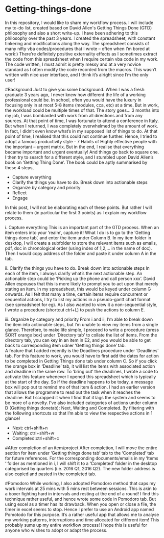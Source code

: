 # Getting-things-done

In this repository, I would like to share my workflow process. I will include my to-do list, created based on David Allen's Getting Things Done (GTD) philosophy and also a short write-up. I have been adhering to this philosophy over the past 3 years. 
I created the spreadsheet, with constant tinkering and modifications along the way. The spreadsheet consists of many nifty vba codes/procedures that I wrote – often when I’m bored at work:) There’re definitely positive externality effects as I sometimes extract the code from this spreadsheet when I require certain vba code in my work. The code written, I must admit is pretty messy and at a very novice standard as I often modify the code recorded from the macros. This wasn’t written with nice user interface, and I think it’s alright since I’m the only user!

#Background
Just to give you some background. When I was a fresh graduate 3 years ago, I never knew how different the life of a working professional could be. In school, often you would have the luxury in focusing only in at most 5-8 items (modules, cca, etc) at a time. But in work, the workload could be multiple times of that. The story goes… 3 months into my job, I was bombarded with work from all directions and from any sources. At that point of time, I was fortunate to attend a conference in Italy. But when I returned, I was completely overwhelmed by the amount of work. In fact, I didn’t even know what’s in my supposed list of things to do. At that point of time, I realised that this could not continue further. Hence, I tried to adopt a famous productivity style -  7 Habits of Highly effective people with the important – urgent matrix. But in the end, I realise that everything became important and urgent eventually! And things go back to square one. I then try to search for a different style, and I stumbled upon David Allen’s book on ‘Getting Thing Done’. The book could be aptly summarised by these 4 steps,

*	Capture everything
*	Clarify the things you have to do. Break down into actionable steps
*	Organize by category and priority
*	Reflect
*	Engage

In this post, I will not be elaborating each of these points. But rather I will relate to them (in particular the first 3 points) as I explain my workflow process.

i. Capture everything
This is an important part of the GTD process. When an item enters into your ‘realm’, capture it! What I do is to go to the ‘Getting things done tab’, and enter the item under Column B. In my item folder in desktop, I will create a subfolder to store the relevant items such as emails, pdf, doc in chronological order (using index of 1,2,… in the name of doc). Then I would copy address of the folder and paste it under column A in the tab.

ii. Clarify the things you have to do. Break down into actionable steps
In each of the item, I always clarify what’s the next actionable step.  An actionable step could be ‘Picking up the phone and call person xxx’. David Allen espouses that this is more likely to prompt you to act upon that merely stating an item. In my spreadsheet, this would be keyed under column G onwards. As I felt that many a time, certain items require concurrent or sequential actions, I try to list my actions in a pseudo-gantt chart format (see spreadsheet for eg). 
As I also wanted to view it a non-sequential style, I wrote a procedure (shortcut ctrl+L) to push the actions to column E. 

iii. Organize by category and priority
From i and ii, I’m able to break down the item into actionable steps, but I’m unable to view my items from a single glance. Therefore, to make life simple, I proceed to write a procedure (press SORT orange box) under ‘Directory tab’ to collate the list of items. From the directory tab, you can key in an item in E2, and you would be able to get back to corresponding item udner ‘Getting things done’ tab.    
A feature that I added recently is the Deadlines procedure under ‘Deadlines’ tab. For this feature to work, you would have to first add the dates for action to be completed in Getting Things done tab under column C. So if you click the orange box in ‘Deadline’ tab, it will list the items with associated action and deadline in the same row.
To ‘bring out’ the deadlines, I wrote a code to activate this feature whenever I opened this spreadsheet which is typically at the start of the day. So if the deadline happens to be today, a message box will pop out to remind me of that item & action. I had an earlier version that allows the programme to read out the task when it reaches the deadline. But I scrapped it when I find that it lags the system and seems to be more of a novelty.
I’ve also included categories of actions under column D (Getting things donetab): Next, Waiting and Completed. By filtering with the following shortcuts so that I’m able to view the respective actions in 1 glance!

* Next: ctrl+shift+n
* Waiting: ctrl+shift+w
*	Completed:ctrl+shift+c

#After completion of an item/project
After completion, I will move the entire section for item under ‘Getting things done tab’ tab to the ‘Completed’ tab for future references. For the corresponding documents/emails in my ‘Items ‘ folder as mentioned in i, I will shift it to a ‘Completed’ folder in the desktop categorised by quarters (i.e. 2016 Q1, 2016 Q2). The new folder address is also copied and pasted in the completed tab. 

#Pomodoro
While working, I also adopted Pomodoro method that caps my work intervals at 25 mins with 5 mins rest between sessions. This is akin to a boxer fighting hard in intervals and resting at the end of a round! I find this technique rather useful, and hence wrote some code in Pomodoro tab. But using excel as a timer has its drawback. When you open or close a file, the timer in excel seems to stop. Hence I prefer to use an Android app named Pomotodo for this purpose. It’s a rather useful app that allows me to analyse my working patterns, interruptions and time allocated for different item!
This probably sums up my entire workflow process! I hope this is useful for anyone who wishes to adopt or adapt the process.



